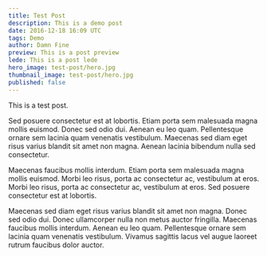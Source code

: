 ```yaml
---
title: Test Post
description: This is a demo post
date: 2016-12-18 16:09 UTC
tags: Demo
author: Damn Fine
preview: This is a post preview
lede: This is a post lede
hero_image: test-post/hero.jpg
thumbnail_image: test-post/hero.jpg
published: false
---
```


This is a test post.

Sed posuere consectetur est at lobortis. Etiam porta sem malesuada magna mollis euismod. Donec sed odio dui. Aenean eu leo quam. Pellentesque ornare sem lacinia quam venenatis vestibulum. Maecenas sed diam eget risus varius blandit sit amet non magna. Aenean lacinia bibendum nulla sed consectetur.

Maecenas faucibus mollis interdum. Etiam porta sem malesuada magna mollis euismod. Morbi leo risus, porta ac consectetur ac, vestibulum at eros. Morbi leo risus, porta ac consectetur ac, vestibulum at eros. Sed posuere consectetur est at lobortis.

Maecenas sed diam eget risus varius blandit sit amet non magna. Donec sed odio dui. Donec ullamcorper nulla non metus auctor fringilla. Maecenas faucibus mollis interdum. Aenean eu leo quam. Pellentesque ornare sem lacinia quam venenatis vestibulum. Vivamus sagittis lacus vel augue laoreet rutrum faucibus dolor auctor.
